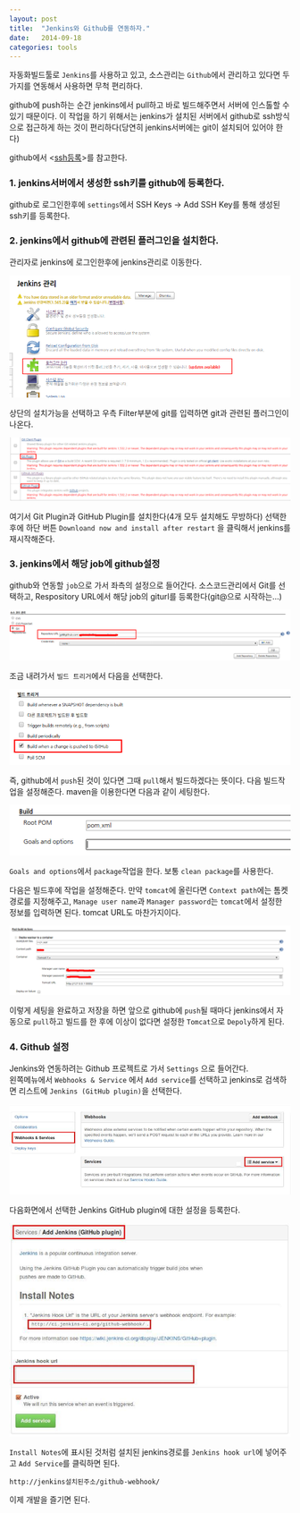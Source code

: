 ```yaml
---
layout: post
title:  "Jenkins와 Github를 연동하자."
date:   2014-09-18
categories: tools
---
```


자동화빌드툴로 `Jenkins`를 사용하고 있고, 소스관리는 `Github`에서 관리하고 있다면 두가지를 연동해서 사용하면 무척 편리하다.

github에 push하는 순간 jenkins에서 pull하고 바로 빌드해주면서 서버에 인스톨할 수있기 때문이다. 이 작업을 하기 위해서는 jenkins가 설치된 서버에서 github로 ssh방식으로 접근하게 하는 것이 편리하다(당연히 jenkins서버에는 git이 설치되어 있어야 한다)

github에서 <[ssh등록](https://help.github.com/articles/generating-ssh-keys)>를 참고한다.

### 1. jenkins서버에서 생성한 ssh키를 github에 등록한다.

github로 로그인한후에 `settings`에서 SSH Keys -> Add SSH Key를 통해 생성된 ssh키를 등록한다.


### 2. jenkins에서 github에 관련된 플러그인을 설치한다.

관리자로 jenkins에 로그인한후에 jenkins관리로 이동한다.

![jenkins-github](/assets/images/jenkins-github.jpg)

상단의 설치가능을 선택하고 우측 Filter부분에 git를 입력하면  git과 관련된 플러그인이 나온다.

![jenkins-github2](/assets/images/jenkins-github2.jpg)

여기서 Git Plugin과 GitHub Plugin를 설치한다(4개 모두 설치해도 무방하다)
선택한후에 하단 버튼 `Downloand now and install after restart` 을 클릭해서 jenkins를 재시작해준다.

### 3. jenkins에서 해당 job에 github설정

github와 연동할 `job`으로 가서 좌측의 설정으로 들어간다. 소스코드관리에서 Git를 선택하고, Respository URL에서 해당 job의 giturl를 등록한다(git@으로 시작하는...)

![jenkins-github3](/assets/images/jenkins-github3.jpg)

조금 내려가서 `빌드 트리거`에서 다음을 선택한다.

![jenkins-github4](/assets/images/jenkins-github4.jpg)

즉, github에서 `push`된 것이 있다면 그때 `pull`해서 빌드하겠다는 뜻이다.
다음 빌드작업을 설정해준다. maven을 이용한다면 다음과 같이 세팅한다.

![jenkins-github5](/assets/images/jenkins-github5.jpg)

`Goals and options`에서 `package`작업을 한다. 보통 `clean package`를 사용한다.  

다음은 빌드후에 작업을 설정해준다. 만약 `tomcat`에 올린다면 `Context path`에는 톰켓 경로를 지정해주고,
`Manage user name`과 `Manager password`는 `tomcat`에서 설정한 정보를 입력하면 된다. tomcat URL도 마찬가지이다.

![jenkins-github6](/assets/images/jenkins-github6.jpg)

이렇게 세팅을 완료하고 저장을 하면 앞으로 github에 `push`될 때마다 jenkins에서 자동으로 `pull`하고 빌드를 한 후에 이상이 없다면 설정한 `Tomcat`으로 `Depoly`하게 된다.  


### 4. Github 설정
Jenkins와 연동하려는 Github 프로젝트로 가서 `Settings` 으로 들어간다.  
왼쪽메뉴에서 `Webhooks & Service` 에서 `Add service`를 선택하고 jenkins로 검색하면 리스트에 `Jenkins (GitHub plugin)`을 선택한다.

![jenkins-github7](/assets/images/jenkins-github7.jpg)

다음화면에서 선택한 Jenkins GitHub plugin에 대한 설정을 등록한다.  

![jenkins-github8](/assets/images/jenkins-github8.jpg)

`Install Notes`에 표시된 것처럼 설치된 jenkins경로를 `Jenkins hook url`에 넣어주고 `Add Service`를 클릭하면 된다.


`http://jenkins설치된주소/github-webhook/`


이제 개발을 즐기면 된다.
